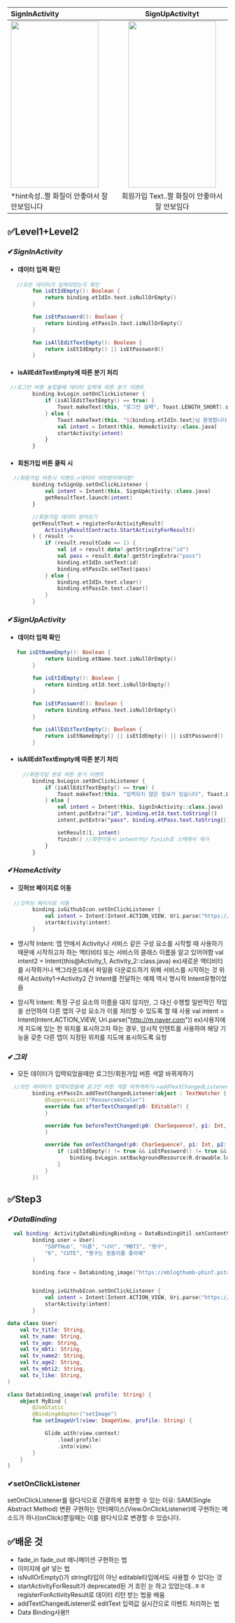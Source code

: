 | SignInActivity | SignUpActivityt  |  
|:----------|:----------:|
| <img src="https://user-images.githubusercontent.com/84564695/136655876-68f490b0-fd21-438c-aef9-3e363e9ea12e.gif" width="200" height="380"/> | <img src="https://user-images.githubusercontent.com/84564695/136656583-3aa640b4-7281-436b-bf82-274b4e2ed58e.gif" width="200" height="380"/> |
*hint속성..짤 화질이 안좋아서 잘 안보임니다 |회원가입 Text..짤 화질이 안좋아서 잘 안보임다
## ✅Level1+Level2
### ✔***SignInActivity***
 - #### 데이터 입력 확인
```kotlin
   //모든 데이터가 입력되었는지 확인
        fun isEtIdEmpty(): Boolean {
            return binding.etIdIn.text.isNullOrEmpty()
        }

        fun isEtPassword(): Boolean {
            return binding.etPassIn.text.isNullOrEmpty()
        }

        fun isAllEditTextEmpty(): Boolean {
            return isEtIdEmpty() || isEtPassword()
        }
```

   - ####  isAllEditTextEmpty에 따른 분기 처리

```kotlin
 //로그인 버튼 눌렀을때 데이터 입력에 따른 분기 이벤트
        binding.bvLogin.setOnClickListener {
            if (isAllEditTextEmpty() == true) {
                Toast.makeText(this, "로그인 실패", Toast.LENGTH_SHORT).show()
            } else {
                Toast.makeText(this, "${binding.etIdIn.text}님 환영합니다", Toast.LENGTH_SHORT).show()
                val intent = Intent(this, HomeActivity::class.java)
                startActivity(intent)
            }
        }
```
- #### 회원가입 버튼 클릭 시
```kotlin
  //회원가입 버튼시 이벤트->데이터 리턴받아와야함!
        binding.tvSignUp.setOnClickListener {
            val intent = Intent(this, SignUpActivity::class.java)
            getResultText.launch(intent)
        }

        //회원가입 데이터 받아오기
        getResultText = registerForActivityResult(
            ActivityResultContracts.StartActivityForResult()
        ) { result ->
            if (result.resultCode == 1) {
                val id = result.data?.getStringExtra("id")
                val pass = result.data?.getStringExtra("pass")
                binding.etIdIn.setText(id)
                binding.etPassIn.setText(pass)
            } else {
                binding.etIdIn.text.clear()
                binding.etPassIn.text.clear()
            }
        }
```
### ✔***SignUpActivity***

  - #### 데이터 입력 확인
```kotlin
   fun isEtNameEmpty(): Boolean {
            return binding.etName.text.isNullOrEmpty()
        }

        fun isEtIdEmpty(): Boolean {
            return binding.etId.text.isNullOrEmpty()
        }

        fun isEtPassword(): Boolean {
            return binding.etPass.text.isNullOrEmpty()
        }

        fun isAllEditTextEmpty(): Boolean {
            return isEtNameEmpty() || isEtIdEmpty() || isEtPassword()
        }
```
  - #### isAllEditTextEmpty에 따른 분기 처리
```kotlin
     //회원가입 완료 버튼 분기 이벤트
        binding.bvLogin.setOnClickListener {
            if (isAllEditTextEmpty() == true) {
                Toast.makeText(this, "입력되지 않은 정보가 있습니다", Toast.LENGTH_SHORT).show()
            } else {
                val intent = Intent(this, SignInActivity::class.java)
                intent.putExtra("id", binding.etId.text.toString())
                intent.putExtra("pass", binding.etPass.text.toString())

                setResult(1, intent)
                finish() //화면이동시 intent아닌 finish로 스택에서 제거
            }
        }
```

### ✔***HomeActivity***
- #### 깃허브 페이지로 이동
```kotlin
  //깃허브 페이지로 이동
        binding.ivGithubIcon.setOnClickListener {
            val intent = Intent(Intent.ACTION_VIEW, Uri.parse("https://github.com/dabinKim-0318"))
            startActivity(intent)
        }
```
 - 명시적 Intent:
앱 안에서 Activity나 서비스 같은 구성 요소를 시작할 때 사용하기 때문에 시작하고자 하는 액티비티 또는 서비스의 클래스 이름을 알고 있어야함
val intent2 = Intent(this@Activity_1, Activity_2::class.java)
ex)새로운 액티비티를 시작하거나 백그라운드에서 파일을 다운로드하기 위해 서비스를 시작하는 것
위에서 Activity1->Activity2 간 Intent를 전달하는 예제 역시 명시적 Intent유형이었음

 - 암시적 Intent:
특정 구성 요소의 이름을 대지 않지만, 그 대신 수행할 일반적인 작업을 선언하여 다른 앱의 구성 요소가 이를 처리할 수 있도록 할 때 사용
val intent = Intent(Intent.ACTION_VIEW, Uri.parse("http://m.naver.com"))
ex)사용자에게 지도에 있는 한 위치를 표시하고자 하는 경우, 암시적 인텐트를 사용하여 해당 기능을 갖춘 다른 앱이 지정된 위치를 지도에 표시하도록 요청
### ✔***그외***
- 모든 데이터가 입력되었을때만 로그인/회원가입 버튼 색깔 바뀌게하기
```kotlin
  //모든 데이터가 입력되었을때 로그인 버튼 색깔 바뀌게하기->addTextChangedListener 사용
        binding.etPassIn.addTextChangedListener(object : TextWatcher {
            @SuppressLint("ResourceAsColor")
            override fun afterTextChanged(p0: Editable?) {
            }

            override fun beforeTextChanged(p0: CharSequence?, p1: Int, p2: Int, p3: Int) {
            }

            override fun onTextChanged(p0: CharSequence?, p1: Int, p2: Int, p3: Int) {
                if (isEtIdEmpty() != true && isEtPassword() != true && p0.toString() != "") {
                    binding.bvLogin.setBackgroundResource(R.drawable.login_background2)
                }
            }
        })
 ```
## ✅Step3
### ✔***DataBinding***
```kotlin
  val binding: ActivityDataBindingBinding = DataBindingUtil.setContentView(this, R.layout.activity_data_binding)
        binding.user = User(
            "SOPTHub", "이름", "나이", "MBTI", "짱구",
            "6", "CUTE", "짱구는 흰둥이를 좋아해"
        )

        binding.face = Databinding_image("https://mblogthumb-phinf.pstatic.net/MjAxODEyMDVfMjY5/MDAxNTQ0MDA3NDgyNjgw.v21vfp4yFzGtYlNrFPeo7Cxkd6ZVa3ZNKeRwZe5l3e0g.y2pAI3tJYWq04q_FwbVgTOoTVo9bKcwISdhj9EAxNYgg.GIF.nang723/IMG_0834.GIF?type=w800")


        binding.ivGithubIcon.setOnClickListener {
            val intent = Intent(Intent.ACTION_VIEW, Uri.parse("https://github.com/dabinKim-0318"))
            startActivity(intent)
        }
```
```kotlin
data class User(
    val tv_title: String,
    val tv_name: String,
    val tv_age: String,
    val tv_mbti: String,
    val tv_name2: String,
    val tv_age2: String,
    val tv_mbti2: String,
    val tv_like: String,
)
```
```kotlin
class Databinding_image(val profile: String) {
    object MyBind {
        @JvmStatic
        @BindingAdapter("setImage")
        fun setImageUrl(view: ImageView, profile: String) {

            Glide.with(view.context)
                .load(profile)
                .into(view)
        }
    }
}
```
### ✔setOnClickListener
 setOnClickListener를 람다식으로 간결하게 표현할 수 있는 이유: SAM(Single Abstract Method) 변환
 구현하는 인터페이스(View.OnClickListener)에 구현하는 메소드가 하나(onClick)뿐일때는 이를 람다식으로 변경할 수 있습니다. 

## ✅배운 것
- fade_in fade_out 애니메이션 구현하는 법 
- 이미지에 gif 넣는 법
- isNullOrEmpty()가 string타입이 아닌 editable타입에서도 사용할 수 있다는 것
- startActivityForResult가 deprecated된 거 흐린 눈 하고 있었는데..ㅎㅎ registerForActivityResult로 데이터 리턴 받는 법을 배움
- addTextChangedListener로 editText 입력값 실시간으로 이벤트 처리하는 법
- Data Binding사용!!

